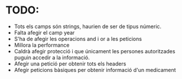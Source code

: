 # TODO:

+ Tots els camps són strings, haurien de ser de tipus númeric.
+ Falta afegir el camp year
+ S'ha de afegir les operacions and i or a les peticions
+ Millora la performance
+ Caldrà afegir protecció i que únicament les persones autoritzades puguin accedir a la informació.
+ Afegir una petició per obtenir tots els headers
+ Afegir peticions bàsiques per obtenir informació d'un medicament